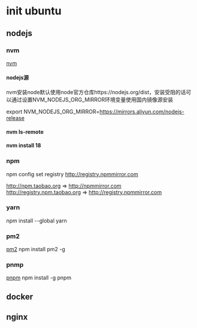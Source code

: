 # init ubuntu 

## nodejs
### nvm
[nvm](https://github.com/nvm-sh/nvm)

#### nodejs源
nvm安装node默认使用node官方仓库https://nodejs.org/dist，安装受阻的话可以通过设置NVM_NODEJS_ORG_MIRROR环境变量使用国内镜像源安装

export NVM_NODEJS_ORG_MIRROR=https://mirrors.aliyun.com/nodejs-release

#### nvm ls-remote

#### nvm install 18

### npm

 npm config set registry http://registry.npmmirror.com

http://npm.taobao.org => http://npmmirror.com
http://registry.npm.taobao.org => http://registry.npmmirror.com


### yarn
npm install --global yarn

### pm2
[ pm2](https://pm2.keymetrics.io/)
npm install pm2 -g

### pnmp
[pnpm](https://www.pnpm.cn/installation)
npm install -g pnpm



## docker


## nginx



